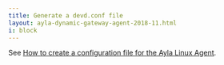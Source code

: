 ```yaml
---
title: Generate a devd.conf file
layout: ayla-dynamic-gateway-agent-2018-11.html
i: block
---
```


See [How to create a configuration file for the Ayla Linux Agent](/posts/how-to-create-a-configuration-file-for-the-ayla-linux-agent/).